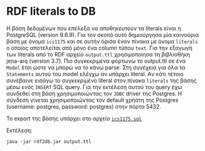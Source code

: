 # RDF literals to DB

Η βάση δεδομένων που επέλεξα να αποθηκευτούν τα literals είναι η PostgreSQL (version 9.6.9). Για τον σκοπό αυτό δημιούργησα μία καινούρια βάση με όνομα `ics1175` και σε αυτήν όρισα έναν πίνακα με όνομα `literals` ο οποίος αποτελείται από μόνο ένα column τύπου `text`. Για την εξαγωγή των literals από το RDF αρχείο `output.ttl` χρησιμοποίησα τη βιβλιοθήκη jena-arq (version 3.7). Πιο συγκεκριμένα φόρτωνω το output.ttl σε ένα `Model` έτσι ώστε να μπορώ να το κάνω parse. Στη συνέχεια για όλα τα `Statements` αυτού του model ελέγχω αν υπάρχει literal. Aν κάτι τέτοιο συνέβαινε εισάγω το συγκεκριμένο literal στον πίνακα `literals` της βάσης μέσω ενός `INSERT` SQL query. Για την εκτέλεση αυτού του query έχω συνδεθεί στη βάση χρησιμοποιώντας τον `JDBC` driver της Postgres. Η σύνδεση γίνεται χρησιμοποιώντας τον default χρήστη της Postgres (username: postgres, password: postgres) στην πόρτα 5432.

To export της βάσης υπάρχει στο αρχείο [`ics1175.sql`](https://github.com/mhalkiad/ics1175/blob/master/rdf2db/ics1175.sql)

Εκτέλεση:

`java -jar rdf2db.jar output.ttl`
